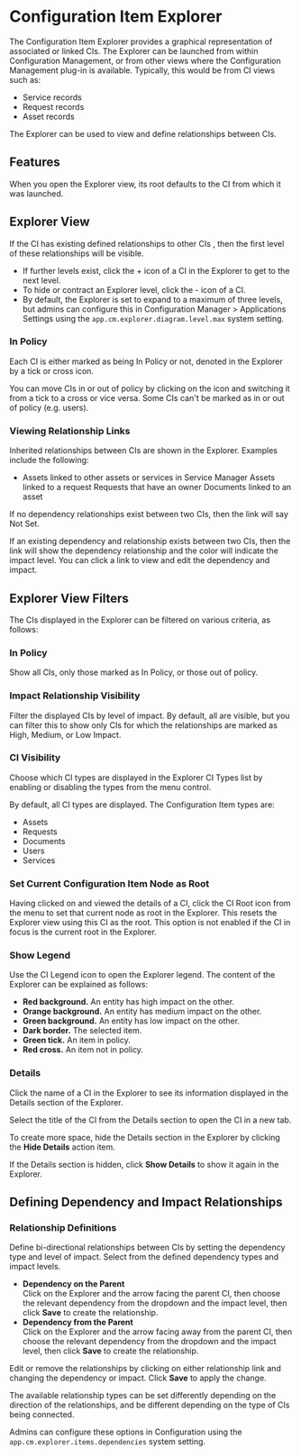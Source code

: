 # Configuration Item Explorer
The Configuration Item Explorer provides a graphical representation of associated or linked CIs. The Explorer can be launched from within Configuration Management, or from other views where the Configuration Management plug-in is available. Typically, this would be from CI views such as:
* Service records
* Request records
* Asset records

The Explorer can be used to view and define relationships between CIs.

## Features
When you open the Explorer view, its root defaults to the CI from which it was launched.

## Explorer View
If the CI has existing defined relationships to other CIs , then the first level of these relationships will be visible.

* If further levels exist, click the + icon of a CI in the Explorer to get to the next level.
* To hide or contract an Explorer level, click the - icon of a CI.
* By default, the Explorer is set to expand to a maximum of three levels, but admins can configure this in Configuration Manager > Applications Settings using the `app.cm.explorer.diagram.level.max` system setting.

### In Policy
Each CI is either marked as being In Policy or not, denoted in the Explorer by a tick or cross icon.

You can move CIs in or out of policy by clicking on the icon and switching it from a tick to a cross or vice versa. Some CIs can't be marked as in or out of policy (e.g. users).

### Viewing Relationship Links
Inherited relationships between CIs are shown in the Explorer. Examples include the following:
* Assets linked to other assets or services in Service Manager
Assets linked to a request
Requests that have an owner
Documents linked to an asset

If no dependency relationships exist between two CIs, then the link will say Not Set.

If an existing dependency and relationship exists between two CIs, then the link will show the dependency relationship and the color will indicate the impact level. You can click a link to view and edit the dependency and impact.

## Explorer View Filters
The CIs displayed in the Explorer can be filtered on various criteria, as follows:

### In Policy
Show all CIs, only those marked as In Policy, or those out of policy.

### Impact Relationship Visibility
Filter the displayed CIs by level of impact. By default, all are visible, but you can filter this to show only CIs for which the relationships are marked as High, Medium, or Low Impact.

### CI Visibility
Choose which CI types are displayed in the Explorer CI Types list by enabling or disabling the types from the menu control.

By default, all CI types are displayed. The Configuration Item types are:
* Assets
* Requests
* Documents
* Users
* Services

### Set Current Configuration Item Node as Root
Having clicked on and viewed the details of a CI, click the CI Root icon from the menu to set that current node as root in the Explorer. This resets the Explorer view using this CI as the root. This option is not enabled if the CI in focus is the current root in the Explorer.

### Show Legend
Use the CI Legend icon to open the Explorer legend. The content of the Explorer can be explained as follows:

* **Red background.** An entity has high impact on the other.
* **Orange background.** An entity has medium impact on the other.
* **Green background.** An entity has low impact on the other.
* **Dark border.** The selected item.
* **Green tick.** An item in policy.
* **Red cross.** An item not in policy.

### Details
Click the name of a CI in the Explorer to see its information displayed in the Details section of the Explorer.

Select the title of the CI from the Details section to open the CI in a new tab.

To create more space, hide the Details section in the Explorer by clicking the **Hide Details** action item.

If the Details section is hidden, click **Show Details** to show it again in the Explorer.

## Defining Dependency and Impact Relationships
### Relationship Definitions
Define bi-directional relationships between CIs by setting the dependency type and level of impact. Select from the defined dependency types and impact levels.
* **Dependency on the Parent**<br>Click on the Explorer and the arrow facing the parent CI, then choose the relevant dependency from the dropdown and the impact level, then click **Save** to create the relationship.
* **Dependency from the Parent**<br>Click on the Explorer and the arrow facing away from the parent CI, then choose the relevant dependency from the dropdown and the impact level, then click **Save** to create the relationship.

Edit or remove the relationships by clicking on either relationship link and changing the dependency or impact. Click **Save** to apply the change.

The available relationship types can be set differently depending on the direction of the relationships, and be different depending on the type of CIs being connected.

Admins can configure these options in Configuration using the `app.cm.explorer.items.dependencies` system setting.